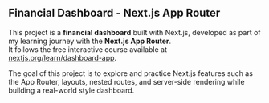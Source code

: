 ## Financial Dashboard - Next.js App Router

This project is a **financial dashboard** built with Next.js, developed as part of my learning journey with the **Next.js App Router**.  
It follows the free interactive course available at [nextjs.org/learn/dashboard-app](https://nextjs.org/learn/dashboard-app).  

The goal of this project is to explore and practice Next.js features such as the App Router, layouts, nested routes, and server-side rendering while building a real-world style dashboard.
